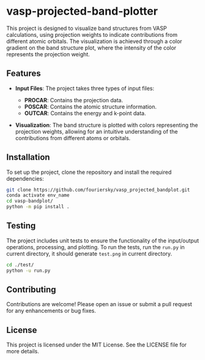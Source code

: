 # vasp-projected-band-plotter

This project is designed to visualize band structures from VASP calculations, using projection weights to indicate contributions from different atomic orbitals. The visualization is achieved through a color gradient on the band structure plot, where the intensity of the color represents the projection weight.

## Features

- **Input Files**: The project takes three types of input files:
  - **PROCAR**: Contains the projection data.
  - **POSCAR**: Contains the atomic structure information.
  - **OUTCAR**: Contains the energy and k-point data.

- **Visualization**: The band structure is plotted with colors representing the projection weights, allowing for an intuitive understanding of the contributions from different atoms or orbitals.

## Installation

To set up the project, clone the repository and install the required dependencies:

```bash
git clone https://github.com/fouriersky/vasp_projected_bandplot.git
conda activate env_name
cd vasp-bandplot/
python -m pip install .
```
## Testing

The project includes unit tests to ensure the functionality of the input/output operations, processing, and plotting. To run the tests, run the `run.py` in current directory, it should generate `test.png` in current directory.

```bash
cd ./test/
python -u run.py
```

## Contributing

Contributions are welcome! Please open an issue or submit a pull request for any enhancements or bug fixes.

## License

This project is licensed under the MIT License. See the LICENSE file for more details.
